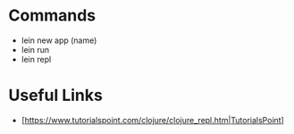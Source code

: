 # Commands
- lein new app (name)
- lein run
- lein repl

# Useful Links
- [https://www.tutorialspoint.com/clojure/clojure_repl.htm|TutorialsPoint]